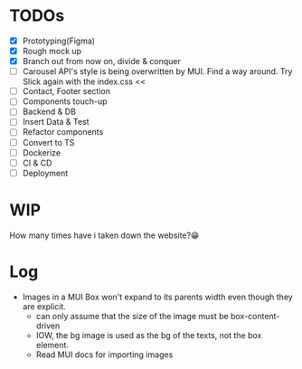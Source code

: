 # TODOs
- [x] Prototyping(Figma)
- [x] Rough mock up
- [x] Branch out from now on, divide & conquer
- [ ] Carousel API's style is being overwritten by MUI. Find a way around. Try Slick again with the index.css <<
- [ ] Contact, Footer section
- [ ] Components touch-up
- [ ] Backend & DB
- [ ] Insert Data & Test
- [ ] Refactor components
- [ ] Convert to TS
- [ ] Dockerize
- [ ] CI & CD
- [ ] Deployment

# WIP
How many times have i taken down the website?😁

# Log
- Images in a MUI Box won't expand to its parents width even though they are explicit.
    - can only assume that the size of the image must be box-content-driven
    - IOW, the bg image is used as the bg of the texts, not the box element.
    - Read MUI docs for importing images